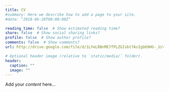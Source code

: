 ```yaml
---
title: CV
#summary: Here we describe how to add a page to your site.
#date: "2018-06-28T00:00:00Z"

reading_time: false  # Show estimated reading time?
share: false  # Show social sharing links?
profile: false  # Show author profile?
comments: false  # Show comments?
url: http://drive.google.com/file/d/1LYeLRBnME7fPLZGIsbt7AsIgb69HG-_U/view?usp=sharing

# Optional header image (relative to `static/media/` folder).
header:
  caption: ""
  image: ""
---
```


Add your *content* here...

